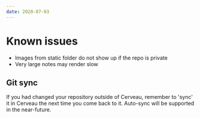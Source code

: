 ```yaml
---
date: 2020-07-03
---
```


# Known issues

- Images from static folder do not show up if the repo is private
- Very large notes may render slow

## Git sync

If you had changed your repository outside of Cerveau, remember to 'sync' it in Cerveau the next time you come back to it. Auto-sync will be supported in the near-future.
